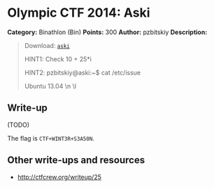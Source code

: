 # Olympic CTF 2014: Aski

**Category:** Binathlon (Bin)
**Points:** 300
**Author:** pzbitskiy
**Description:**

> Download: [`aski`](aski)
>
> HINT1: Check 10 + 25\*i
>
> HINT2: pzbitskiy@aski:~$ cat /etc/issue
>
> Ubuntu 13.04 \n \l

## Write-up

(TODO)

The flag is `CTF+WINT3R+S3A50N`.

## Other write-ups and resources

* <http://ctfcrew.org/writeup/25>
